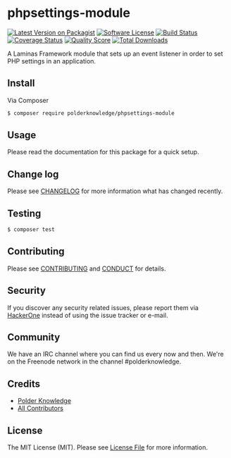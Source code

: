 # phpsettings-module

[![Latest Version on Packagist][ico-version]][link-packagist]
[![Software License][ico-license]](LICENSE.md)
[![Build Status][ico-travis]][link-travis]
[![Coverage Status][ico-scrutinizer]][link-scrutinizer]
[![Quality Score][ico-code-quality]][link-code-quality]
[![Total Downloads][ico-downloads]][link-downloads]

A Laminas Framework module that sets up an event listener in order to set PHP settings in an application.

## Install

Via Composer

``` bash
$ composer require polderknowledge/phpsettings-module
```

## Usage

Please read the documentation for this package for a quick setup.

## Change log

Please see [CHANGELOG](CHANGELOG.md) for more information what has changed recently.

## Testing

``` bash
$ composer test
```

## Contributing

Please see [CONTRIBUTING](CONTRIBUTING.md) and [CONDUCT](CONDUCT.md) for details.

## Security

If you discover any security related issues, please report them via [HackerOne](https://hackerone.com/polderknowledge) 
instead of using the issue tracker or e-mail.

## Community

We have an IRC channel where you can find us every now and then. We're on the Freenode network in the
channel #polderknowledge.

## Credits

- [Polder Knowledge][link-author]
- [All Contributors][link-contributors]

## License

The MIT License (MIT). Please see [License File](LICENSE.md) for more information.

[ico-version]: https://img.shields.io/packagist/v/polderknowledge/phpsettings-module.svg?style=flat-square
[ico-license]: https://img.shields.io/badge/license-MIT-brightgreen.svg?style=flat-square
[ico-travis]: https://img.shields.io/travis/polderknowledge/phpsettings-module/master.svg?style=flat-square
[ico-scrutinizer]: https://img.shields.io/scrutinizer/coverage/g/polderknowledge/phpsettings-module.svg?style=flat-square
[ico-code-quality]: https://img.shields.io/scrutinizer/g/polderknowledge/phpsettings-module.svg?style=flat-square
[ico-downloads]: https://img.shields.io/packagist/dt/polderknowledge/phpsettings-module.svg?style=flat-square

[link-packagist]: https://packagist.org/packages/polderknowledge/phpsettings-module
[link-travis]: https://travis-ci.org/polderknowledge/phpsettings-module
[link-scrutinizer]: https://scrutinizer-ci.com/g/polderknowledge/phpsettings-module/code-structure
[link-code-quality]: https://scrutinizer-ci.com/g/polderknowledge/phpsettings-module
[link-downloads]: https://packagist.org/packages/polderknowledge/phpsettings-module
[link-author]: https://github.com/polderknowledge
[link-contributors]: ../../contributors
